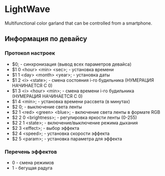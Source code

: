 # LightWave
Multifunctional color garland that can be controlled from a smartphone.
## Информация по девайсу

### Протокол настроек
- $0; - cинхронизация (вывод всех параметров девайса)
- $1 0 \<hour\> \<min\> \<sec\>; - установка времени
- $1 1 \<day\> \<month\> \<year\>; - установка даты
- $1 2 \<i\> \<state\>; - смена состояния i-го будильника (НУМЕРАЦИЯ НАЧИНАЕТСЯ С 0)
- $1 3 \<i\> \<hour\> \<min\>; - смена времени i-го будильника (НУМЕРАЦИЯ НАЧИНАЕТСЯ С 0)
- $1 4 \<min\>; - установка времени рассвета (в минутах)
- $2 0; - выключение света ленты
- $2 1 \<red\> \<green\> \<blue\>; - включение света ленты в формате RGB
- $2 2 0 \<brightness\>; - регулировка яркости ленты (0-255)
- $2 2 1 \<state>; - включение/выключение режима дыхания
- $2 3 \<effect\>; - выбор эффекта
- $2 4 \<speed\>; - установка скорости эффекта
- $2 5 \<param\>; - установка параметра для эффекта

### Перечень эффектов
- 0 - смена режимов
- 1 - бегущая радуга